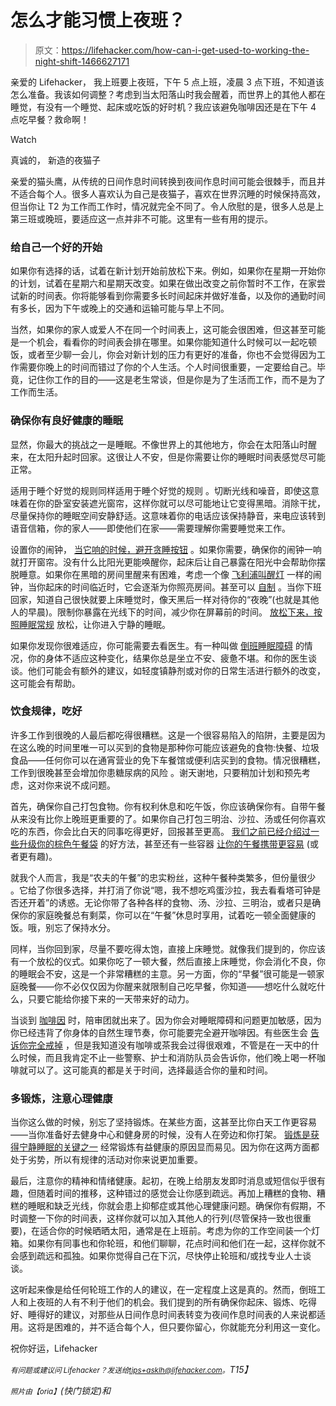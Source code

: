 # 怎么才能习惯上夜班？

> 原文：<https://lifehacker.com/how-can-i-get-used-to-working-the-night-shift-1466627171>

亲爱的 Lifehacker，
我上班要上夜班，下午 5 点上班，凌晨 3 点下班，不知道该怎么准备。我该如何调整？考虑到当太阳落山时我会醒着，而世界上的其他人都在睡觉，有没有一个睡觉、起床或吃饭的好时机？我应该避免咖啡因还是在下午 4 点吃早餐？救命啊！

Watch

真诚的，
新造的夜猫子

亲爱的猫头鹰，从传统的日间作息时间转换到夜间作息时间可能会很棘手，而且并不适合每个人。很多人喜欢认为自己是夜猫子，喜欢在世界沉睡的时候保持高效，但当你让 T2 为工作而工作时，情况就完全不同了。令人欣慰的是，很多人总是上第三班或晚班，要适应这一点并非不可能。这里有一些有用的提示。

### 给自己一个好的开始

如果你有选择的话，试着在新计划开始前放松下来。例如，如果你在星期一开始你的计划，试着在星期六和星期天改变。如果在做出改变之前你暂时不工作，在家尝试新的时间表。你将能够看到你需要多长时间起床并做好准备，以及你的通勤时间有多长，因为下午或晚上的交通和运输可能与早上不同。

当然，如果你的家人或爱人不在同一个时间表上，这可能会很困难，但这甚至可能是一个机会，看看你的时间表会排在哪里。如果你能知道什么时候可以一起吃顿饭，或者至少聊一会儿，你会对新计划的压力有更好的准备，你也不会觉得因为工作需要你晚上的时间而错过了你的个人生活。个人时间很重要，一定要给自己。毕竟，记住你工作的目的——这是老生常谈，但是你是为了生活而工作，而不是为了工作而生活。

### 确保你有良好健康的睡眠

显然，你最大的挑战之一是睡眠。不像世界上的其他地方，你会在太阳落山时醒来，在太阳升起时回家。这很让人不安，但是你需要让你的睡眠时间表感觉尽可能正常。

适用于睡个好觉的规则同样适用于睡个好觉的规则 。切断光线和噪音，即使这意味着在你的卧室安装遮光窗帘，这样你就可以尽可能地让它变得黑暗。消除干扰，尽量保持你的睡眠空间安静舒适。这意味着你的电话应该保持静音，来电应该转到语音信箱，你的家人——即使他们在家——需要理解你需要睡觉来工作。

设置你的闹钟， [当它响的时候，避开贪睡按钮](https://lifehacker.com/science-explains-why-you-should-stop-hitting-the-snooze-5991618) 。如果你需要，确保你的闹钟一响就打开窗帘。没有什么比阳光更能唤醒你，起床后让自己暴露在阳光中会帮助你摆脱睡意。如果你在黑暗的房间里醒来有困难，考虑一个像 [飞利浦叫醒灯](https://www.amazon.com/dp/B003XN4RIC?asc_campaign=InlineText&asc_refurl=https://lifehacker.com/how-can-i-get-used-to-working-the-night-shift-1466627171&asc_source=&linkCode=ogi&psc=1&smid=APG5R0OPCZ3S7&tag=kinjalifehackerlink-20&th=1) 一样的闹钟，当你起床的时间临近时，它会逐渐为你照亮房间。甚至可以 [自制](http://lifehacker.com/make-your-own-sunrise-alarm-clock-with-parts-laying-aro-5952105) 。当你下班回家，知道自己很快就要上床睡觉时，像天黑后一样对待你的“夜晚”(也就是其他人的早晨)。限制你暴露在光线下的时间，减少你在屏幕前的时间。 [放松下来，按照睡眠常规](http://lifehacker.com/cultivate-the-perfect-evening-routine-to-avoid-insomnia-5855204) 放松，让你进入宁静的睡眠。

如果你发现你很难适应，你可能需要去看医生。有一种叫做 [倒班睡眠障碍](http://www.webmd.com/sleep-disorders/excessive-sleepiness-10/night-shift-sleep) 的情况，你的身体不适应这种变化，结果你总是坐立不安、疲惫不堪。和你的医生谈谈。他们可能会有额外的建议，如轻度镇静剂或对你的日常生活进行额外的改变，这可能会有帮助。

### 饮食规律，吃好

许多工作到很晚的人最后都吃得很糟糕。这是一个很容易陷入的陷阱，主要是因为在这么晚的时间里唯一可以买到的食物是那种你可能应该避免的食物:快餐、垃圾食品——任何你可以在通宵营业的免下车餐馆或便利店买到的食物。情况很糟糕，工作到很晚甚至会增加你患糖尿病的风险 。谢天谢地，只要稍加计划和预先考虑，这对你来说不成问题。

首先，确保你自己打包食物。你有权利休息和吃午饭，你应该确保你有。自带午餐从来没有比你上晚班更重要的了。如果你自己打包三明治、沙拉、汤或任何你喜欢吃的东西，你会比白天的同事吃得更好，回报甚至更高。 [我们之前已经介绍过一些升级你的棕色午餐袋](https://lifehacker.com/how-can-i-upgrade-my-brown-bag-lunch-5935300) 的好方法，甚至还有一些容器 [让你的午餐携带更容易](http://lifehacker.com/lifehacker.com/the-best-bags-containers-and-boxes-to-upgrade-your-br-915843552) (或者更有趣)。

就我个人而言，我是“农夫的午餐”的忠实粉丝，这种午餐种类繁多，但份量很少 。它给了你很多选择，并打消了你说“嗯，我不想吃鸡蛋沙拉，我去看看塔可钟是否还开着”的诱惑。无论你带了各种各样的食物、汤、沙拉、三明治，或者只是确保你的家庭晚餐总有剩菜，你可以在“午餐”休息时享用，试着吃一顿全面健康的饭。哦，别忘了保持水分。

同样，当你回到家，尽量不要吃得太饱，直接上床睡觉。就像我们提到的，你应该有一个放松的仪式。如果你吃了一顿大餐，然后直接上床睡觉，你会消化不良，你的睡眠会不安，这是一个非常糟糕的主意。另一方面，你的“早餐”很可能是一顿家庭晚餐——你不必仅仅因为你醒来就限制自己吃早餐，你知道——想吃什么就吃什么，只要它能给你接下来的一天带来好的动力。

当谈到 [咖啡因](https://lifehacker.com/what-caffeine-actually-does-to-your-brain-5585217) 时，陪审团就出来了。因为你会对睡眠障碍和问题更加敏感，因为你已经违背了你身体的自然生理节奏，你可能要完全避开咖啡因。有些医生会 [告诉你完全戒掉](http://health.usnews.com/health-news/family-health/sleep/articles/2009/12/04/6-ways-to-make-working-the-night-shift-less-hazardous-to-your-health) ，但是我知道没有咖啡或茶我会过得很艰难，不管是在一天中的什么时候，而且我肯定不止一些警察、护士和消防队员会告诉你，他们晚上喝一杯咖啡就可以了。这可能真的都是关于时间，选择最适合你的量和时间。

### 多锻炼，注意心理健康

当你这么做的时候，别忘了坚持锻炼。在某些方面，这甚至比你白天工作更容易——当你准备好去健身中心和健身房的时候，没有人在旁边和你打架。 [锻炼是获得宁静睡眠的关键之一](https://lifehacker.com/how-can-i-sleep-through-the-night-5921048) 经常锻炼有益健康的原因显而易见。因为你在这两方面都处于劣势，所以有规律的活动对你来说更加重要。

最后，注意你的精神和情绪健康。起初，在晚上给朋友发即时消息或短信似乎很有趣，但随着时间的推移，这种错过的感觉会让你感到疏远。再加上糟糕的食物、糟糕的睡眠和缺乏光线，你就会患上抑郁症或其他心理健康问题。确保你有假期，不时调整一下你的时间表，这样你就可以加入其他人的行列(尽管保持一致也很重要)，在适合你的时候晒晒太阳，通常是在上班前。考虑为你的工作空间装一个灯箱。如果你有同事也和你轮班，和他们聊聊，花点时间和他们在一起，这样你就不会感到疏远和孤独。如果你觉得自己在下沉，尽快停止轮班和/或找专业人士谈谈。

这听起来像是给任何轮班工作的人的建议，在一定程度上这是真的。然而，倒班工人和上夜班的人有不利于他们的机会。我们提到的所有确保你起床、锻炼、吃得好、睡得好的建议，对那些从日间作息时间表转变为夜间作息时间表的人来说都适用。这将是困难的，并不适合每个人，但只要你留心，你就能充分利用这一变化。

祝你好运，Lifehacker

*<small>有问题或建议问 Lifehacker？发送给</small>*[*<small>tips+asklh@lifehacker.com</small>*](mailto:tips+asklh@lifehacker.com)*<small>。</small>T15】*

<small>*照片由*</small><small>*【oria】*</small>*(快门锁定)和*